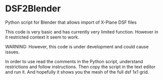 # DSF2Blender
Python script for Blender that allows import of X-Plane DSF files

This code is very basic and has currently very limited function. However in it restricted context it seem to work.

WARNING: However, this code is under development and could cause issues.

In order to use read the comments in the Python script, understand restrictions and follow instructions.
Then copy the script in the text editor and run it. And hopefully it shows you the mesh of the full dsf 1x1 grid.

